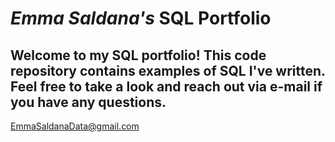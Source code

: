 # **_Emma Saldana's_ SQL Portfolio**

## Welcome to my SQL portfolio! This code repository contains examples of SQL I've written. Feel free to take a look and reach out via e-mail if you have any questions. 
EmmaSaldanaData@gmail.com

